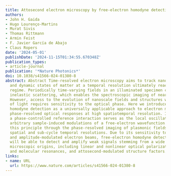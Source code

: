 ```yaml
---
title: Attosecond electron microscopy by free-electron homodyne detection
authors:
- John H. Gaida
- Hugo Lourenço-Martins
- Murat Sivis
- Thomas Rittmann
- Armin Feist
- F. Javier García de Abajo
- Claus Ropers
date: '2024-05-01'
publishDate: '2024-11-15T01:34:55.670348Z'
publication_types:
- article-journal
publication: '*Nature Photonics*'
doi: 10.1038/s41566-024-01380-8
abstract: Abstract Time-resolved electron microscopy aims to track nanoscale excitations
  and dynamic states of matter at a temporal resolution ultimately reaching the attosecond
  regime. Periodically time-varying fields in an illuminated specimen cause free-electron
  inelastic scattering, which enables the spectroscopic imaging of near-field intensities.
  However, access to the evolution of nanoscale fields and structures within the cycle
  of light requires sensitivity to the optical phase. Here we introduce free-electron
  homodyne detection as a universally applicable approach to electron microscopy of
  phase-resolved optical responses at high spatiotemporal resolution. In this scheme,
  a phase-controlled reference interaction serves as the local oscillator to extract
  arbitrary sample-induced modulations of a free-electron wavefunction. We demonstrate
  this principle through the phase-resolved imaging of plasmonic fields with few-nanometre
  spatial and sub-cycle temporal resolutions. Due to its sensitivity to both phase-
  and amplitude-modulated electron beams, free-electron homodyne detection measurements
  will be able to detect and amplify weak signals stemming from a wide variety of
  microscopic origins, including linear and nonlinear optical polarizations, atomic
  and molecular resonances, and attosecond-modulated structure factors.
links:
- name: URL
  url: https://www.nature.com/articles/s41566-024-01380-8
---
```

